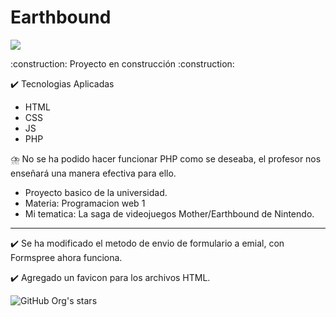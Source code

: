# Earthbound

<p align="left">
   <img src="https://img.shields.io/badge/STATUS-EN%20DESAROLLO-green">
   </p>
   :construction: Proyecto en construcción :construction:
<p></p>

 ✔️ Tecnologias Aplicadas

* HTML
* CSS
* JS
* PHP
<p></p>
⛈️ No se ha podido hacer funcionar PHP como se deseaba, el profesor nos enseñará una manera efectiva para ello.
<p></p>

* Proyecto basico de la universidad.
* Materia: Programacion web 1
* Mi tematica: La saga de videojuegos Mother/Earthbound de Nintendo.
<hr></hr>
<p></p>
<p></p>
✔️ Se ha modificado el metodo de envio de formulario a emial, con Formspree ahora funciona.
<p></p>
✔️ Agregado un favicon para los archivos HTML.
<p></p>

![GitHub Org's stars](https://img.shields.io/github/stars/camilafernanda?style=social)
